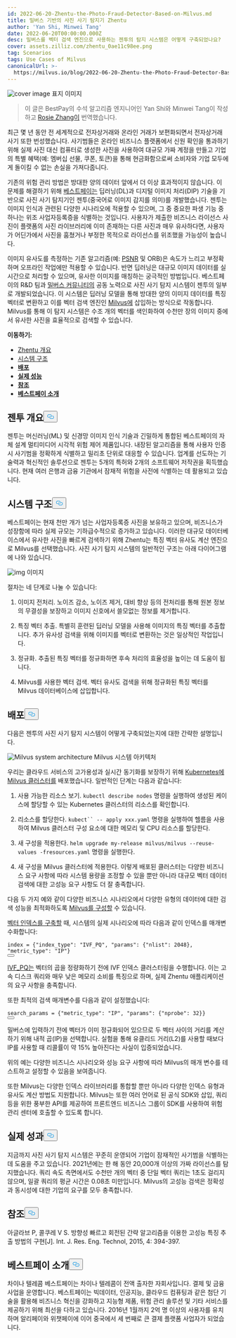 ```yaml
---
id: 2022-06-20-Zhentu-the-Photo-Fraud-Detector-Based-on-Milvus.md
title: 밀버스 기반의 사진 사기 탐지기 Zhentu
author: 'Yan Shi, Minwei Tang'
date: 2022-06-20T00:00:00.000Z
desc: 밀버스를 벡터 검색 엔진으로 사용하는 젠투의 탐지 시스템은 어떻게 구축되었나요?
cover: assets.zilliz.com/zhentu_0ae11c98ee.png
tag: Scenarios
tags: Use Cases of Milvus
canonicalUrl: >-
  https://milvus.io/blog/2022-06-20-Zhentu-the-Photo-Fraud-Detector-Based-on-Milvus.md
---
```

<p>
  
   <span class="img-wrapper"> <img translate="no" src="https://assets.zilliz.com/zhentu_0ae11c98ee.png" alt="cover image" class="doc-image" id="cover-image" />
   </span> <span class="img-wrapper"> <span>표지 이미지</span> </span></p>
<blockquote>
<p>이 글은 BestPay의 수석 알고리즘 엔지니어인 Yan Shi와 Minwei Tang이 작성하고 <a href="https://www.linkedin.cn/incareer/in/rosie-zhang-694528149">Rosie Zhang이</a> 번역했습니다.</p>
</blockquote>
<p>최근 몇 년 동안 전 세계적으로 전자상거래와 온라인 거래가 보편화되면서 전자상거래 사기 또한 번성했습니다. 사기범들은 온라인 비즈니스 플랫폼에서 신원 확인을 통과하기 위해 실제 사진 대신 컴퓨터로 생성한 사진을 사용하여 대규모 가짜 계정을 만들고 기업의 특별 혜택(예: 멤버십 선물, 쿠폰, 토큰)을 통해 현금화함으로써 소비자와 기업 모두에게 돌이킬 수 없는 손실을 가져다줍니다.</p>
<p>기존의 위험 관리 방법은 방대한 양의 데이터 앞에서 더 이상 효과적이지 않습니다. 이 문제를 해결하기 위해 <a href="https://www.bestpay.com.cn">베스트페이는</a> 딥러닝(DL)과 디지털 이미지 처리(DIP) 기술을 기반으로 사진 사기 탐지기인 젠투(중국어로 이미지 감지를 의미)를 개발했습니다. 젠투는 이미지 인식과 관련된 다양한 시나리오에 적용할 수 있으며, 그 중 중요한 파생 기능 중 하나는 위조 사업자등록증을 식별하는 것입니다. 사용자가 제출한 비즈니스 라이선스 사진이 플랫폼의 사진 라이브러리에 이미 존재하는 다른 사진과 매우 유사하다면, 사용자가 어딘가에서 사진을 훔쳤거나 부정한 목적으로 라이선스를 위조했을 가능성이 높습니다.</p>
<p>이미지 유사도를 측정하는 기존 알고리즘(예: <a href="https://en.wikipedia.org/wiki/Peak_signal-to-noise_ratio">PSNR</a> 및 ORB)은 속도가 느리고 부정확하며 오프라인 작업에만 적용할 수 있습니다. 반면 딥러닝은 대규모 이미지 데이터를 실시간으로 처리할 수 있으며, 유사한 이미지를 매칭하는 궁극적인 방법입니다. 베스트페이의 R&amp;D 팀과 <a href="https://milvus.io/">밀버스 커뮤니티의</a> 공동 노력으로 사진 사기 탐지 시스템이 젠투의 일부로 개발되었습니다. 이 시스템은 딥러닝 모델을 통해 방대한 양의 이미지 데이터를 특징 벡터로 변환하고 이를 벡터 검색 엔진인 <a href="https://milvus.io/">Milvus에</a> 삽입하는 방식으로 작동합니다. Milvus를 통해 이 탐지 시스템은 수조 개의 벡터를 색인화하여 수천만 장의 이미지 중에서 유사한 사진을 효율적으로 검색할 수 있습니다.</p>
<p><strong>이동하기:</strong></p>
<ul>
<li><a href="#an-overview-of-zhentu">Zhentu 개요</a></li>
<li><a href="#system-structure">시스템 구조</a></li>
<li><a href="#deployment"><strong>배포</strong></a></li>
<li><a href="#real-world-performance"><strong>실제 성능</strong></a></li>
<li><a href="#reference"><strong>참조</strong></a></li>
<li><a href="#about-bestpay"><strong>베스트페이 소개</strong></a></li>
</ul>
<h2 id="An-overview-of-Zhentu" class="common-anchor-header">젠투 개요<button data-href="#An-overview-of-Zhentu" class="anchor-icon" translate="no">
      <svg translate="no"
        aria-hidden="true"
        focusable="false"
        height="20"
        version="1.1"
        viewBox="0 0 16 16"
        width="16"
      >
        <path
          fill="#0092E4"
          fill-rule="evenodd"
          d="M4 9h1v1H4c-1.5 0-3-1.69-3-3.5S2.55 3 4 3h4c1.45 0 3 1.69 3 3.5 0 1.41-.91 2.72-2 3.25V8.59c.58-.45 1-1.27 1-2.09C10 5.22 8.98 4 8 4H4c-.98 0-2 1.22-2 2.5S3 9 4 9zm9-3h-1v1h1c1 0 2 1.22 2 2.5S13.98 12 13 12H9c-.98 0-2-1.22-2-2.5 0-.83.42-1.64 1-2.09V6.25c-1.09.53-2 1.84-2 3.25C6 11.31 7.55 13 9 13h4c1.45 0 3-1.69 3-3.5S14.5 6 13 6z"
        ></path>
      </svg>
    </button></h2><p>젠투는 머신러닝(ML) 및 신경망 이미지 인식 기술과 긴밀하게 통합된 베스트페이의 자체 설계 멀티미디어 시각적 위험 제어 제품입니다. 내장된 알고리즘을 통해 사용자 인증 시 사기범을 정확하게 식별하고 밀리초 단위로 대응할 수 있습니다. 업계를 선도하는 기술력과 혁신적인 솔루션으로 젠투는 5개의 특허와 2개의 소프트웨어 저작권을 획득했습니다. 현재 여러 은행과 금융 기관에서 잠재적 위험을 사전에 식별하는 데 활용되고 있습니다.</p>
<h2 id="System-structure" class="common-anchor-header">시스템 구조<button data-href="#System-structure" class="anchor-icon" translate="no">
      <svg translate="no"
        aria-hidden="true"
        focusable="false"
        height="20"
        version="1.1"
        viewBox="0 0 16 16"
        width="16"
      >
        <path
          fill="#0092E4"
          fill-rule="evenodd"
          d="M4 9h1v1H4c-1.5 0-3-1.69-3-3.5S2.55 3 4 3h4c1.45 0 3 1.69 3 3.5 0 1.41-.91 2.72-2 3.25V8.59c.58-.45 1-1.27 1-2.09C10 5.22 8.98 4 8 4H4c-.98 0-2 1.22-2 2.5S3 9 4 9zm9-3h-1v1h1c1 0 2 1.22 2 2.5S13.98 12 13 12H9c-.98 0-2-1.22-2-2.5 0-.83.42-1.64 1-2.09V6.25c-1.09.53-2 1.84-2 3.25C6 11.31 7.55 13 9 13h4c1.45 0 3-1.69 3-3.5S14.5 6 13 6z"
        ></path>
      </svg>
    </button></h2><p>베스트페이는 현재 천만 개가 넘는 사업자등록증 사진을 보유하고 있으며, 비즈니스가 성장함에 따라 실제 규모는 기하급수적으로 증가하고 있습니다. 이러한 대규모 데이터베이스에서 유사한 사진을 빠르게 검색하기 위해 Zhentu는 특징 벡터 유사도 계산 엔진으로 Milvus를 선택했습니다. 사진 사기 탐지 시스템의 일반적인 구조는 아래 다이어그램에 나와 있습니다.</p>
<p>
  
   <span class="img-wrapper"> <img translate="no" src="https://assets.zilliz.com/Structure_of_the_photo_fraud_detection_system_cf5d20d431.png" alt="img" class="doc-image" id="img" />
   </span> <span class="img-wrapper"> <span>이미지</span> </span></p>
<p>절차는 네 단계로 나눌 수 있습니다:</p>
<ol>
<li><p>이미지 전처리. 노이즈 감소, 노이즈 제거, 대비 향상 등의 전처리를 통해 원본 정보의 무결성을 보장하고 이미지 신호에서 쓸모없는 정보를 제거합니다.</p></li>
<li><p>특징 벡터 추출. 특별히 훈련된 딥러닝 모델을 사용해 이미지의 특징 벡터를 추출합니다. 추가 유사성 검색을 위해 이미지를 벡터로 변환하는 것은 일상적인 작업입니다.</p></li>
<li><p>정규화. 추출된 특징 벡터를 정규화하면 후속 처리의 효율성을 높이는 데 도움이 됩니다.</p></li>
<li><p>Milvus를 사용한 벡터 검색. 벡터 유사도 검색을 위해 정규화된 특징 벡터를 Milvus 데이터베이스에 삽입합니다.</p></li>
</ol>
<h2 id="Deployment" class="common-anchor-header"><strong>배포</strong><button data-href="#Deployment" class="anchor-icon" translate="no">
      <svg translate="no"
        aria-hidden="true"
        focusable="false"
        height="20"
        version="1.1"
        viewBox="0 0 16 16"
        width="16"
      >
        <path
          fill="#0092E4"
          fill-rule="evenodd"
          d="M4 9h1v1H4c-1.5 0-3-1.69-3-3.5S2.55 3 4 3h4c1.45 0 3 1.69 3 3.5 0 1.41-.91 2.72-2 3.25V8.59c.58-.45 1-1.27 1-2.09C10 5.22 8.98 4 8 4H4c-.98 0-2 1.22-2 2.5S3 9 4 9zm9-3h-1v1h1c1 0 2 1.22 2 2.5S13.98 12 13 12H9c-.98 0-2-1.22-2-2.5 0-.83.42-1.64 1-2.09V6.25c-1.09.53-2 1.84-2 3.25C6 11.31 7.55 13 9 13h4c1.45 0 3-1.69 3-3.5S14.5 6 13 6z"
        ></path>
      </svg>
    </button></h2><p>다음은 젠투의 사진 사기 탐지 시스템이 어떻게 구축되었는지에 대한 간략한 설명입니다.</p>
<p>
  
   <span class="img-wrapper"> <img translate="no" src="https://assets.zilliz.com/milvus_architecture_ea45a5ab53.png" alt="Milvus system architecture" class="doc-image" id="milvus-system-architecture" />
   </span> <span class="img-wrapper"> <span>Milvus 시스템 아키텍처</span> </span></p>
<p>우리는 클라우드 서비스의 고가용성과 실시간 동기화를 보장하기 위해 <a href="https://milvus.io/docs/v2.0.x/install_cluster-helm.md">Kubernetes에 Milvus 클러스터를</a> 배포했습니다. 일반적인 단계는 다음과 같습니다:</p>
<ol>
<li><p>사용 가능한 리소스 보기. <code translate="no">kubectl describe nodes</code> 명령을 실행하여 생성된 케이스에 할당할 수 있는 Kubernetes 클러스터의 리소스를 확인합니다.</p></li>
<li><p>리소스를 할당한다. <code translate="no">kubect`` -- apply xxx.yaml</code> 명령을 실행하여 헬름을 사용하여 Milvus 클러스터 구성 요소에 대한 메모리 및 CPU 리소스를 할당한다.</p></li>
<li><p>새 구성을 적용한다. <code translate="no">helm upgrade my-release milvus/milvus --reuse-values -fresources.yaml</code> 명령을 실행한다.</p></li>
<li><p>새 구성을 Milvus 클러스터에 적용한다. 이렇게 배포된 클러스터는 다양한 비즈니스 요구 사항에 따라 시스템 용량을 조정할 수 있을 뿐만 아니라 대규모 벡터 데이터 검색에 대한 고성능 요구 사항도 더 잘 충족합니다.</p></li>
</ol>
<p>다음 두 가지 예와 같이 다양한 비즈니스 시나리오에서 다양한 유형의 데이터에 대한 검색 성능을 최적화하도록 <a href="https://milvus.io/docs/v2.0.x/configure-docker.md">Milvus를 구성할</a> 수 있습니다.</p>
<p><a href="https://milvus.io/docs/v2.0.x/build_index.md">벡터 인덱스를 구축할</a> 때, 시스템의 실제 시나리오에 따라 다음과 같이 인덱스를 매개변수화합니다:</p>
<pre><code translate="no" class="language-Python">index = {<span class="hljs-string">&quot;index_type&quot;</span>: <span class="hljs-string">&quot;IVF_PQ&quot;</span>, <span class="hljs-string">&quot;params&quot;</span>: {<span class="hljs-string">&quot;nlist&quot;</span>: <span class="hljs-number">2048</span>}, <span class="hljs-string">&quot;metric_type&quot;</span>: <span class="hljs-string">&quot;IP&quot;</span>}
<button class="copy-code-btn"></button></code></pre>
<p><a href="https://milvus.io/docs/v2.0.x/index.md#IVF_PQ">IVF_PQ는</a> 벡터의 곱을 정량화하기 전에 IVF 인덱스 클러스터링을 수행합니다. 이는 고속 디스크 쿼리와 매우 낮은 메모리 소비를 특징으로 하며, 실제 Zhentu 애플리케이션의 요구 사항을 충족합니다.</p>
<p>또한 최적의 검색 매개변수를 다음과 같이 설정했습니다:</p>
<pre><code translate="no" class="language-Python">search_params = {<span class="hljs-string">&quot;metric_type&quot;</span>: <span class="hljs-string">&quot;IP&quot;</span>, <span class="hljs-string">&quot;params&quot;</span>: {<span class="hljs-string">&quot;nprobe&quot;</span>: <span class="hljs-number">32</span>}}
<button class="copy-code-btn"></button></code></pre>
<p>밀버스에 입력하기 전에 벡터가 이미 정규화되어 있으므로 두 벡터 사이의 거리를 계산하기 위해 내적 곱(IP)을 선택합니다. 실험을 통해 유클리드 거리(L2)를 사용할 때보다 IP를 사용할 때 리콜률이 약 15% 높아진다는 사실이 입증되었습니다.</p>
<p>위의 예는 다양한 비즈니스 시나리오와 성능 요구 사항에 따라 Milvus의 매개 변수를 테스트하고 설정할 수 있음을 보여줍니다.</p>
<p>또한 Milvus는 다양한 인덱스 라이브러리를 통합할 뿐만 아니라 다양한 인덱스 유형과 유사도 계산 방법도 지원합니다. Milvus는 또한 여러 언어로 된 공식 SDK와 삽입, 쿼리 등을 위한 풍부한 API를 제공하여 프론트엔드 비즈니스 그룹이 SDK를 사용하여 위험 관리 센터에 호출할 수 있도록 합니다.</p>
<h2 id="Real-world-performance" class="common-anchor-header"><strong>실제 성과</strong><button data-href="#Real-world-performance" class="anchor-icon" translate="no">
      <svg translate="no"
        aria-hidden="true"
        focusable="false"
        height="20"
        version="1.1"
        viewBox="0 0 16 16"
        width="16"
      >
        <path
          fill="#0092E4"
          fill-rule="evenodd"
          d="M4 9h1v1H4c-1.5 0-3-1.69-3-3.5S2.55 3 4 3h4c1.45 0 3 1.69 3 3.5 0 1.41-.91 2.72-2 3.25V8.59c.58-.45 1-1.27 1-2.09C10 5.22 8.98 4 8 4H4c-.98 0-2 1.22-2 2.5S3 9 4 9zm9-3h-1v1h1c1 0 2 1.22 2 2.5S13.98 12 13 12H9c-.98 0-2-1.22-2-2.5 0-.83.42-1.64 1-2.09V6.25c-1.09.53-2 1.84-2 3.25C6 11.31 7.55 13 9 13h4c1.45 0 3-1.69 3-3.5S14.5 6 13 6z"
        ></path>
      </svg>
    </button></h2><p>지금까지 사진 사기 탐지 시스템은 꾸준히 운영되어 기업이 잠재적인 사기범을 식별하는 데 도움을 주고 있습니다. 2021년에는 한 해 동안 20,000개 이상의 가짜 라이선스를 탐지했습니다. 쿼리 속도 측면에서도 수천만 개의 벡터 중 단일 벡터 쿼리는 1초도 걸리지 않으며, 일괄 쿼리의 평균 시간은 0.08초 미만입니다. Milvus의 고성능 검색은 정확성과 동시성에 대한 기업의 요구를 모두 충족합니다.</p>
<h2 id="Reference" class="common-anchor-header"><strong>참조</strong><button data-href="#Reference" class="anchor-icon" translate="no">
      <svg translate="no"
        aria-hidden="true"
        focusable="false"
        height="20"
        version="1.1"
        viewBox="0 0 16 16"
        width="16"
      >
        <path
          fill="#0092E4"
          fill-rule="evenodd"
          d="M4 9h1v1H4c-1.5 0-3-1.69-3-3.5S2.55 3 4 3h4c1.45 0 3 1.69 3 3.5 0 1.41-.91 2.72-2 3.25V8.59c.58-.45 1-1.27 1-2.09C10 5.22 8.98 4 8 4H4c-.98 0-2 1.22-2 2.5S3 9 4 9zm9-3h-1v1h1c1 0 2 1.22 2 2.5S13.98 12 13 12H9c-.98 0-2-1.22-2-2.5 0-.83.42-1.64 1-2.09V6.25c-1.09.53-2 1.84-2 3.25C6 11.31 7.55 13 9 13h4c1.45 0 3-1.69 3-3.5S14.5 6 13 6z"
        ></path>
      </svg>
    </button></h2><p>아글라브 P, 콜쿠레 V S. 방향성 빠르고 회전된 간략 알고리즘을 이용한 고성능 특징 추출 방법의 구현[J]. Int. J. Res. Eng. Technol, 2015, 4: 394-397.</p>
<h2 id="About-BestPay" class="common-anchor-header"><strong>베스트페이 소개</strong><button data-href="#About-BestPay" class="anchor-icon" translate="no">
      <svg translate="no"
        aria-hidden="true"
        focusable="false"
        height="20"
        version="1.1"
        viewBox="0 0 16 16"
        width="16"
      >
        <path
          fill="#0092E4"
          fill-rule="evenodd"
          d="M4 9h1v1H4c-1.5 0-3-1.69-3-3.5S2.55 3 4 3h4c1.45 0 3 1.69 3 3.5 0 1.41-.91 2.72-2 3.25V8.59c.58-.45 1-1.27 1-2.09C10 5.22 8.98 4 8 4H4c-.98 0-2 1.22-2 2.5S3 9 4 9zm9-3h-1v1h1c1 0 2 1.22 2 2.5S13.98 12 13 12H9c-.98 0-2-1.22-2-2.5 0-.83.42-1.64 1-2.09V6.25c-1.09.53-2 1.84-2 3.25C6 11.31 7.55 13 9 13h4c1.45 0 3-1.69 3-3.5S14.5 6 13 6z"
        ></path>
      </svg>
    </button></h2><p>차이나 텔레콤 베스트페이는 차이나 텔레콤이 전액 출자한 자회사입니다. 결제 및 금융 사업을 운영합니다. 베스트페이는 빅데이터, 인공지능, 클라우드 컴퓨팅과 같은 첨단 기술을 활용해 비즈니스 혁신을 강화하고 지능형 제품, 위험 관리 솔루션 및 기타 서비스를 제공하기 위해 최선을 다하고 있습니다. 2016년 1월까지 2억 명 이상의 사용자를 유치하며 알리페이와 위챗페이에 이어 중국에서 세 번째로 큰 결제 플랫폼 사업자가 되었습니다.</p>
